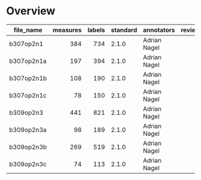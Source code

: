 

# Overview
|file_name |measures|labels|standard| annotators |reviewers|
|----------|-------:|-----:|--------|------------|---------|
|b307op2n1 |     384|   734|2.1.0   |Adrian Nagel|         |
|b307op2n1a|     197|   394|2.1.0   |Adrian Nagel|         |
|b307op2n1b|     108|   190|2.1.0   |Adrian Nagel|         |
|b307op2n1c|      78|   150|2.1.0   |Adrian Nagel|         |
|b309op2n3 |     441|   821|2.1.0   |Adrian Nagel|         |
|b309op2n3a|      98|   189|2.1.0   |Adrian Nagel|         |
|b309op2n3b|     269|   519|2.1.0   |Adrian Nagel|         |
|b309op2n3c|      74|   113|2.1.0   |Adrian Nagel|         |
